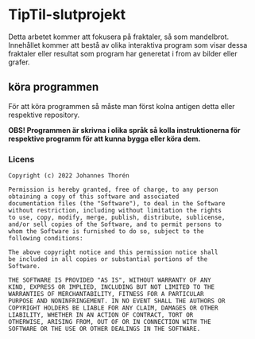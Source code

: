 # TipTil-slutprojekt
Detta arbetet kommer att fokusera på fraktaler, så som mandelbrot. Innehållet kommer att bestå av olika interaktiva program som visar dessa fraktaler eller resultat som program har generetat i from av bilder eller grafer.

## köra programmen
För att köra programmen så måste man först kolna antigen detta eller respektive repository.

**OBS! Programmen är skrivna i olika språk så kolla instruktionerna för respektive programm för att kunna bygga eller köra dem.**

### Licens
```
Copyright (c) 2022 Johannes Thorén

Permission is hereby granted, free of charge, to any person
obtaining a copy of this software and associated
documentation files (the "Software"), to deal in the Software
without restriction, including without limitation the rights
to use, copy, modify, merge, publish, distribute, sublicense,
and/or sell copies of the Software, and to permit persons to
whom the Software is furnished to do so, subject to the
following conditions:

The above copyright notice and this permission notice shall
be included in all copies or substantial portions of the
Software.

THE SOFTWARE IS PROVIDED "AS IS", WITHOUT WARRANTY OF ANY
KIND, EXPRESS OR IMPLIED, INCLUDING BUT NOT LIMITED TO THE
WARRANTIES OF MERCHANTABILITY, FITNESS FOR A PARTICULAR
PURPOSE AND NONINFRINGEMENT. IN NO EVENT SHALL THE AUTHORS OR
COPYRIGHT HOLDERS BE LIABLE FOR ANY CLAIM, DAMAGES OR OTHER
LIABILITY, WHETHER IN AN ACTION OF CONTRACT, TORT OR
OTHERWISE, ARISING FROM, OUT OF OR IN CONNECTION WITH THE
SOFTWARE OR THE USE OR OTHER DEALINGS IN THE SOFTWARE.
```